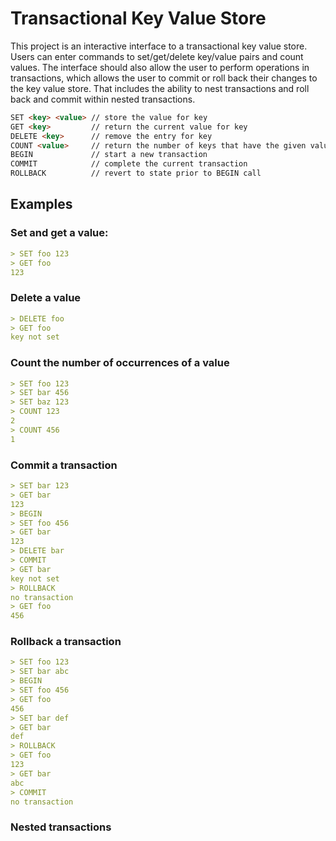 # Transactional Key Value Store

This project is an interactive interface to a transactional key value store. Users can enter commands to set/get/delete key/value pairs and count values.
The interface should also allow the user to perform operations in transactions, which allows the user to commit or roll back their changes to the key value store. That includes the ability to nest transactions and roll back and commit within nested transactions.

```markdown
SET <key> <value> // store the value for key
GET <key>         // return the current value for key
DELETE <key>      // remove the entry for key
COUNT <value>     // return the number of keys that have the given value
BEGIN             // start a new transaction
COMMIT            // complete the current transaction
ROLLBACK          // revert to state prior to BEGIN call
```

## **Examples**

### Set and get a value:

```markdown
> SET foo 123
> GET foo
123
```

### Delete a value

```markdown
> DELETE foo
> GET foo
key not set
```

### Count the number of occurrences of a value

```markdown
> SET foo 123
> SET bar 456
> SET baz 123
> COUNT 123
2
> COUNT 456
1
```

### Commit a transaction

```markdown
> SET bar 123
> GET bar
123
> BEGIN
> SET foo 456
> GET bar
123
> DELETE bar
> COMMIT
> GET bar
key not set
> ROLLBACK
no transaction
> GET foo
456
```

### Rollback a transaction

```markdown
> SET foo 123
> SET bar abc
> BEGIN
> SET foo 456
> GET foo
456
> SET bar def
> GET bar
def
> ROLLBACK
> GET foo
123
> GET bar
abc
> COMMIT
no transaction
```

### Nested transactions
